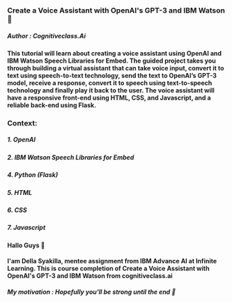 ### Create a Voice Assistant with OpenAI's GPT-3 and IBM Watson 📑
##### Author : Cognitiveclass.Ai
#### This tutorial will learn about creating a voice assistant using OpenAI and IBM Watson Speech Libraries for Embed. The guided project takes you through building a virtual assistant that can take voice input, convert it to text using speech-to-text technology, send the text to OpenAI’s GPT-3 model, receive a response, convert it to speech using text-to-speech technology and finally play it back to the user. The voice assistant will have a responsive front-end using HTML, CSS, and Javascript, and a reliable back-end using Flask.
### Context:
##### 1. OpenAI
##### 2. IBM Watson Speech Libraries for Embed
##### 4. Python (Flask)
##### 5. HTML
##### 6. CSS
##### 7. Javascript
#### Hallo Guys 👋
#### I'am Della Syakilla, mentee assignment from IBM Advance AI at Infinite Learning. This is course completion of Create a Voice Assistant with OpenAI's GPT-3 and IBM Watson from cognitiveclass.ai
##### My motivation : Hopefully you'll be strong until the end 🌻
